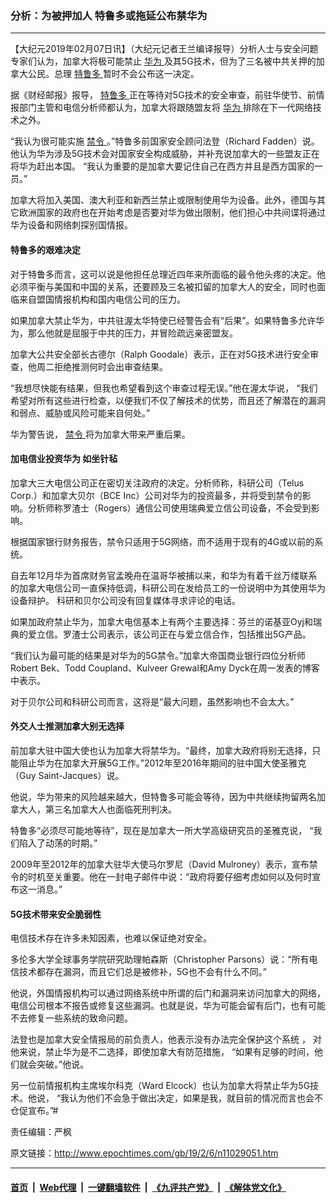### 分析：为被押加人 特鲁多或拖延公布禁华为
------------------------

<p>
 【大纪元2019年02月07日讯】（大纪元记者王兰编译报导）分析人士与安全问题专家们认为，加拿大将极可能禁止
 <a href="http://www.epochtimes.com/gb/tag/%E5%8D%8E%E4%B8%BA.html">
  华为
 </a>
 及其5G技术，但为了三名被中共关押的加拿大公民。总理
 <a href="http://www.epochtimes.com/gb/tag/%E7%89%B9%E9%B2%81%E5%A4%9A.html">
  特鲁多
 </a>
 暂时不会公布这一决定。
</p>
<p>
 据《财经邮报》报导，
 <a href="http://www.epochtimes.com/gb/tag/%E7%89%B9%E9%B2%81%E5%A4%9A.html">
  特鲁多
 </a>
 正在等待对5G技术的安全审查，前驻华使节、前情报部门主管和电信分析师都认为，加拿大将跟随盟友将
 <a href="http://www.epochtimes.com/gb/tag/%E5%8D%8E%E4%B8%BA.html">
  华为
 </a>
 排除在下一代网络技术之外。
</p>
<p>
 “我认为很可能实施
 <a href="http://www.epochtimes.com/gb/tag/%E7%A6%81%E4%BB%A4.html">
  禁令
 </a>
 。”特鲁多前国家安全顾问法登（Richard Fadden）说。他认为华为涉及5G技术会对国家安全构成威胁，并补充说加拿大的一些盟友正在将华为赶出本国。 “我认为重要的是加拿大要记住自己在西方并且是西方国家的一员。”
</p>
<p>
 加拿大将加入美国、澳大利亚和新西兰禁止或限制使用华为设备。此外，德国与其它欧洲国家的政府也在开始考虑是否要对华为做出限制，他们担心中共间谍将通过华为设备和网络刺探别国情报。
</p>
<h4>
 特鲁多的艰难决定
</h4>
<p>
 对于特鲁多而言，这可以说是他担任总理近四年来所面临的最令他头疼的决定。他必须平衡与美国和中国的关系，还要顾及三名被扣留的加拿大人的安全，同时也面临来自盟国情报机构和国内电信公司的压力。
</p>
<p>
 如果加拿大禁止华为，中共驻渥太华特使已经警告会有“后果”。如果特鲁多允许华为，那么他就是屈服于中共的压力，并冒险疏远亲密盟友。
</p>
<p>
 加拿大公共安全部长古德尔（Ralph Goodale）表示，正在对5G技术进行安全审查，他周二拒绝推测何时会出审查结果。
</p>
<p>
 “我想尽快能有结果，但我也希望看到这个审查过程无误。”他在渥太华说， “我们希望对所有这些进行检查，以便我们不仅了解技术的优势，而且还了解潜在的漏洞和弱点、威胁或风险可能来自何处。”
</p>
<p>
 华为警告说，
 <a href="http://www.epochtimes.com/gb/tag/%E7%A6%81%E4%BB%A4.html">
  禁令
 </a>
 将为加拿大带来严重后果。
</p>
<h4>
 加电信业投资华为 如坐针毡
</h4>
<p>
 加拿大三大电信公司正在密切关注政府的决定。分析师称，科研公司（Telus Corp.）和加拿大贝尔（BCE Inc）公司对华为的投资最多，并将受到禁令的影响。分析师称罗渣士（Rogers）通信公司使用瑞典爱立信公司设备，不会受到影响。
</p>
<p>
 根据国家银行财务报告，禁令只适用于5G网络，而不适用于现有的4G或以前的系统。
</p>
<p>
 自去年12月华为首席财务官孟晚舟在温哥华被捕以来，和华为有着千丝万缕联系的加拿大电信公司一直保持低调，科研公司在发给员工的一份说明中为其使用华为设备辩护。 科研和贝尔公司没有回复媒体寻求评论的电话。
</p>
<p>
 如果加政府禁止华为，加拿大电信基本上有两个主要选择：芬兰的诺基亚Oyj和瑞典的爱立信。罗渣士公司表示，该公司正在与爱立信合作，包括推出5G产品。
</p>
<p>
 “我们认为最可能的结果是对华为的5G禁令。”加拿大帝国商业银行四位分析师Robert Bek、Todd Coupland、Kulveer Grewal和Amy Dyck在周一发表的博客中表示。
</p>
<p>
 对于贝尔公司和科研公司而言，这将是“最大问题，虽然影响也不会太大。”
</p>
<h4>
 外交人士推测加拿大别无选择
</h4>
<p>
 前加拿大驻中国大使也认为加拿大将禁华为。“最终，加拿大政府将别无选择，只能阻止华为在加拿大开展5G工作。”2012年至2016年期间的驻中国大使圣雅克（Guy Saint-Jacques）说。
</p>
<p>
 他说，华为带来的风险越来越大，但特鲁多可能会等待，因为中共继续拘留两名加拿大人，第三名加拿大人也面临死刑判决。
</p>
<p>
 特鲁多“必须尽可能地等待”，现在是加拿大一所大学高级研究员的圣雅克说， “我们陷入了动荡的时期。”
</p>
<p>
 2009年至2012年的加拿大驻华大使马尔罗尼（David Mulroney）表示，宣布禁令的时机至关重要。他在一封电子邮件中说：“政府将要仔细考虑如何以及何时宣布这一消息。”
</p>
<h4>
 5G技术带来安全脆弱性
</h4>
<p>
 电信技术存在许多未知因素，也难以保证绝对安全。
</p>
<p>
 多伦多大学全球事务学院研究助理帕森斯（Christopher Parsons）说：“所有电信技术都存在漏洞，而且它们总是被修补，5G也不会有什么不同。”
</p>
<p>
 他说，外国情报机构可以通过网络系统中所谓的后门和漏洞来访问加拿大的网络，电信公司根本不报告或修复这些漏洞。也就是说，华为可能会留有后门，也有可能不去修复一些系统的致命问题。
</p>
<p>
 法登也是加拿大安全情报局的前负责人，他表示没有办法完全保护这个系统 ， 对他来说，禁止华为是不二选择，即使加拿大有防范措施， “如果有足够的时间，他们就会突破。”他说。
</p>
<p>
 另一位前情报机构主席埃尔科克（Ward Elcock）也认为加拿大将禁止华为5G技术。他说， “我认为他们不会急于做出决定，如果是我，就目前的情况而言也会不仓促宣布。”#
</p>
<p>
 责任编辑：严枫
</p>

原文链接：http://www.epochtimes.com/gb/19/2/6/n11029051.htm


------------------------
#### [首页](https://github.com/gfw-breaker/banned-news/blob/master/README.md) &nbsp;|&nbsp; [Web代理](https://github.com/labour-camp/helloworld) &nbsp;|&nbsp; [一键翻墙软件](https://github.com/gfw-breaker/nogfw/blob/master/README.md) &nbsp;|&nbsp; [《九评共产党》](https://github.com/gfw-breaker/9ping.md/blob/master/README.md#九评之一评共产党是什么) &nbsp;|&nbsp; [《解体党文化》](https://github.com/gfw-breaker/jtdwh.md/blob/master/README.md#绪论)


